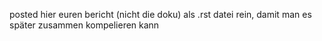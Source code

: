 posted hier euren bericht (nicht die doku) als .rst datei rein, damit man es später zusammen kompelieren kann
